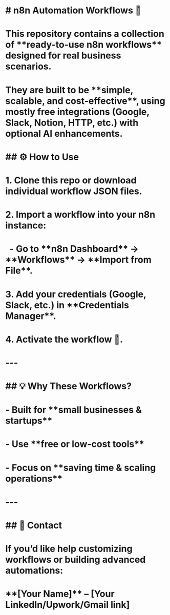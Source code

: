 # \# n8n Automation Workflows 🚀

# 

# This repository contains a collection of \*\*ready-to-use n8n workflows\*\* designed for real business scenarios.  

# They are built to be \*\*simple, scalable, and cost-effective\*\*, using mostly free integrations (Google, Slack, Notion, HTTP, etc.) with optional AI enhancements.

# 

# 

# \## ⚙️ How to Use

# 1\. Clone this repo or download individual workflow JSON files.  

# 2\. Import a workflow into your n8n instance:  

# &nbsp;  - Go to \*\*n8n Dashboard\*\* → \*\*Workflows\*\* → \*\*Import from File\*\*.  

# 3\. Add your credentials (Google, Slack, etc.) in \*\*Credentials Manager\*\*.  

# 4\. Activate the workflow 🚀.  

# 

# ---

# 

# \## 💡 Why These Workflows?

# \- Built for \*\*small businesses \& startups\*\*  

# \- Use \*\*free or low-cost tools\*\*  

# \- Focus on \*\*saving time \& scaling operations\*\*  

# 

# ---

# 

# \## 📩 Contact

# If you’d like help customizing workflows or building advanced automations:  

# \*\*\[Your Name]\*\* – \[Your LinkedIn/Upwork/Gmail link]




